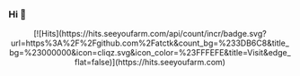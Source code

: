 ### Hi 👋

<div align=center>
[![Hits](https://hits.seeyoufarm.com/api/count/incr/badge.svg?url=https%3A%2F%2Fgithub.com%2Fatctk&count_bg=%233DB6C8&title_bg=%23000000&icon=cliqz.svg&icon_color=%23FFFEFE&title=Visit&edge_flat=false)](https://hits.seeyoufarm.com)
</div>
